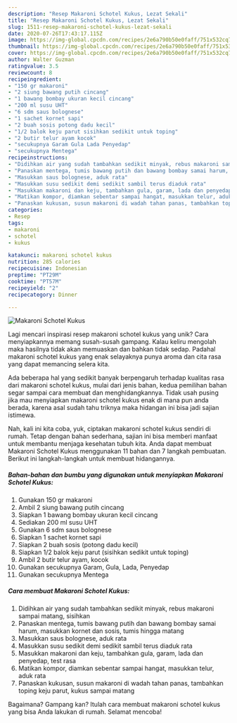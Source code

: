 ```yaml
---
description: "Resep Makaroni Schotel Kukus, Lezat Sekali"
title: "Resep Makaroni Schotel Kukus, Lezat Sekali"
slug: 1511-resep-makaroni-schotel-kukus-lezat-sekali
date: 2020-07-26T17:43:17.115Z
image: https://img-global.cpcdn.com/recipes/2e6a790b50e0faff/751x532cq70/makaroni-schotel-kukus-foto-resep-utama.jpg
thumbnail: https://img-global.cpcdn.com/recipes/2e6a790b50e0faff/751x532cq70/makaroni-schotel-kukus-foto-resep-utama.jpg
cover: https://img-global.cpcdn.com/recipes/2e6a790b50e0faff/751x532cq70/makaroni-schotel-kukus-foto-resep-utama.jpg
author: Walter Guzman
ratingvalue: 3.5
reviewcount: 8
recipeingredient:
- "150 gr makaroni"
- "2 siung bawang putih cincang"
- "1 bawang bombay ukuran kecil cincang"
- "200 ml susu UHT"
- "6 sdm saus bolognese"
- "1 sachet kornet sapi"
- "2 buah sosis potong dadu kecil"
- "1/2 balok keju parut sisihkan sedikit untuk toping"
- "2 butir telur ayam kocok"
- "secukupnya Garam Gula Lada Penyedap"
- "secukupnya Mentega"
recipeinstructions:
- "Didihkan air yang sudah tambahkan sedikit minyak, rebus makaroni sampai matang, sisihkan"
- "Panaskan mentega, tumis bawang putih dan bawang bombay samai harum, masukkan kornet dan sosis, tumis hingga matang"
- "Masukkan saus bolognese, aduk rata"
- "Masukkan susu sedikit demi sedikit sambil terus diaduk rata"
- "Masukkan makaroni dan keju, tambahkan gula, garam, lada dan penyedap, test rasa"
- "Matikan kompor, diamkan sebentar sampai hangat, masukkan telur, aduk rata"
- "Panaskan kukusan, susun makaroni di wadah tahan panas, tambahkan toping keju parut, kukus sampai matang"
categories:
- Resep
tags:
- makaroni
- schotel
- kukus

katakunci: makaroni schotel kukus 
nutrition: 285 calories
recipecuisine: Indonesian
preptime: "PT29M"
cooktime: "PT57M"
recipeyield: "2"
recipecategory: Dinner

---
```



![Makaroni Schotel Kukus](https://img-global.cpcdn.com/recipes/2e6a790b50e0faff/751x532cq70/makaroni-schotel-kukus-foto-resep-utama.jpg)

Lagi mencari inspirasi resep makaroni schotel kukus yang unik? Cara menyiapkannya memang susah-susah gampang. Kalau keliru mengolah maka hasilnya tidak akan memuaskan dan bahkan tidak sedap. Padahal makaroni schotel kukus yang enak selayaknya punya aroma dan cita rasa yang dapat memancing selera kita.



Ada beberapa hal yang sedikit banyak berpengaruh terhadap kualitas rasa dari makaroni schotel kukus, mulai dari jenis bahan, kedua pemilihan bahan segar sampai cara membuat dan menghidangkannya. Tidak usah pusing jika mau menyiapkan makaroni schotel kukus enak di mana pun anda berada, karena asal sudah tahu triknya maka hidangan ini bisa jadi sajian istimewa.


Nah, kali ini kita coba, yuk, ciptakan makaroni schotel kukus sendiri di rumah. Tetap dengan bahan sederhana, sajian ini bisa memberi manfaat untuk membantu menjaga kesehatan tubuh kita. Anda dapat membuat Makaroni Schotel Kukus menggunakan 11 bahan dan 7 langkah pembuatan. Berikut ini langkah-langkah untuk membuat hidangannya.

<!--inarticleads1-->

##### Bahan-bahan dan bumbu yang digunakan untuk menyiapkan Makaroni Schotel Kukus:

1. Gunakan 150 gr makaroni
1. Ambil 2 siung bawang putih cincang
1. Siapkan 1 bawang bombay ukuran kecil cincang
1. Sediakan 200 ml susu UHT
1. Gunakan 6 sdm saus bolognese
1. Siapkan 1 sachet kornet sapi
1. Siapkan 2 buah sosis (potong dadu kecil)
1. Siapkan 1/2 balok keju parut (sisihkan sedikit untuk toping)
1. Ambil 2 butir telur ayam, kocok
1. Gunakan secukupnya Garam, Gula, Lada, Penyedap
1. Gunakan secukupnya Mentega




<!--inarticleads2-->

##### Cara membuat Makaroni Schotel Kukus:

1. Didihkan air yang sudah tambahkan sedikit minyak, rebus makaroni sampai matang, sisihkan
1. Panaskan mentega, tumis bawang putih dan bawang bombay samai harum, masukkan kornet dan sosis, tumis hingga matang
1. Masukkan saus bolognese, aduk rata
1. Masukkan susu sedikit demi sedikit sambil terus diaduk rata
1. Masukkan makaroni dan keju, tambahkan gula, garam, lada dan penyedap, test rasa
1. Matikan kompor, diamkan sebentar sampai hangat, masukkan telur, aduk rata
1. Panaskan kukusan, susun makaroni di wadah tahan panas, tambahkan toping keju parut, kukus sampai matang




Bagaimana? Gampang kan? Itulah cara membuat makaroni schotel kukus yang bisa Anda lakukan di rumah. Selamat mencoba!
